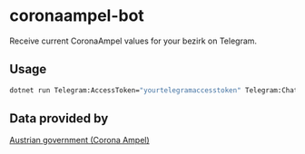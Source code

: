 # coronaampel-bot

Receive current CoronaAmpel values for your bezirk on Telegram.

## Usage
```sh
dotnet run Telegram:AccessToken="yourtelegramaccesstoken" Telegram:ChatId="yourtelegramchatid" Message:Format="Die Ampel in Wien ist auf {0}" Commune:Id="9"
```

## Data provided by
[Austrian government (Corona Ampel)](https://www.data.gv.at/katalog/dataset/52abfc2b-031c-4875-b838-653abbfccf4e)
